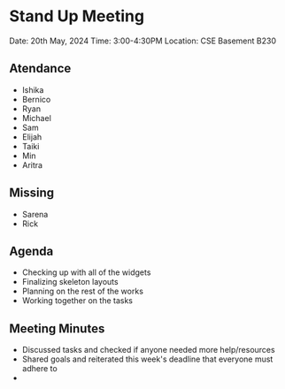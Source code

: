 # Stand Up Meeting
Date: 20th May, 2024
Time: 3:00-4:30PM
Location: CSE Basement B230

## Atendance
- Ishika
- Bernico
- Ryan
- Michael
- Sam
- Elijah
- Taiki
- Min
- Aritra

## Missing
- Sarena
- Rick

## Agenda
- Checking up with all of the widgets
- Finalizing skeleton layouts
- Planning on the rest of the works
- Working together on the tasks

## Meeting Minutes
- Discussed tasks and checked if anyone needed more help/resources
- Shared goals and reiterated this week's deadline that everyone must adhere to
- 
